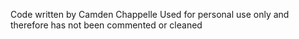 Code written by Camden Chappelle
Used for personal use only and therefore has not been commented or cleaned
